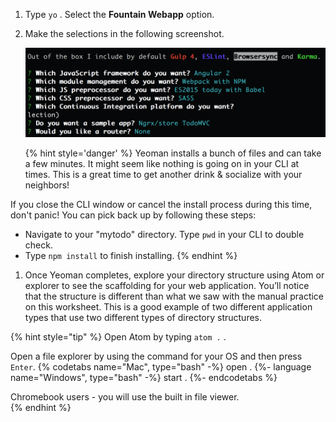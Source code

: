 1. Type `yo` <i class="fa fa-share fa-rotate-180"></i>. Select the **Fountain Webapp** option.

1. Make the selections in the following screenshot.  
   
   ![](images/fountain-webapp-options.png)

   {% hint style='danger' %}
Yeoman installs a bunch of files and can take a few minutes. It might seem like nothing is going on in your CLI at times. This is a great time to get another drink & socialize with your neighbors!

If you close the CLI window or cancel the install process during this time, don't panic! 
You can pick back up by following these steps:
 - Navigate to your "mytodo" directory. Type `pwd` <i class="fa fa-share fa-rotate-180"></i> in your CLI to double check.
 - Type `npm install` <i class="fa fa-share fa-rotate-180"></i> to finish installing.
  {% endhint %}

1.  Once Yeoman completes, explore your directory structure using Atom or explorer to see the scaffolding for your web application. You’ll notice that the structure is different than what we saw with the manual practice on this worksheet. This is a good example of two different application types that use two different types of directory structures.

  {% hint style="tip" %}
Open Atom by typing `atom .` <i class="fa fa-share fa-rotate-180"></i>.

Open a file explorer by using the command for your OS and then press `Enter`.
   {% codetabs name="Mac", type="bash" -%} 
open .
   {%- language name="Windows", type="bash" -%} 
start .
   {%- endcodetabs %}

Chromebook users - you will use the built in file viewer.  
  {% endhint %}

  